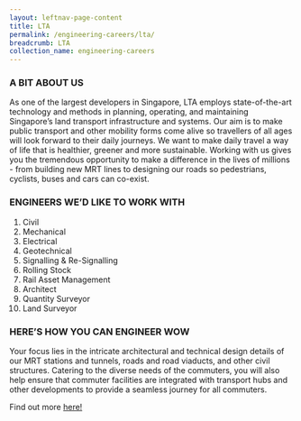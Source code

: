 ```yaml
---
layout: leftnav-page-content
title: LTA
permalink: /engineering-careers/lta/
breadcrumb: LTA
collection_name: engineering-careers
---
```


### A BIT ABOUT US
As one of the largest developers in Singapore, LTA employs state-of-the-art technology and methods in planning, operating, and maintaining Singapore’s land transport infrastructure and systems. Our aim is to make public transport and other mobility forms come alive so travellers of all ages will look forward to their daily journeys. We want to make daily travel a way of life that is healthier, greener and more sustainable. Working with us gives you the tremendous opportunity to make a difference in the lives of millions - from building new MRT lines to designing our roads so pedestrians, cyclists, buses and cars can co-exist.

### ENGINEERS WE’D LIKE TO WORK WITH
1. Civil
2. Mechanical
3. Electrical
4. Geotechnical
5. Signalling & Re-Signalling
6. Rolling Stock
7. Rail Asset Management
8. Architect
9. Quantity Surveyor
10. Land Surveyor

### HERE’S HOW YOU CAN ENGINEER WOW
Your focus lies in the intricate architectural and technical design details of our MRT stations and tunnels, roads and road viaducts, and other civil structures. Catering to the diverse needs of the commuters, you will also help ensure that commuter facilities are integrated with transport hubs and other developments to provide a seamless journey for all commuters. 

Find out more <a href="https://www.lta.gov.sg/content/ltaweb/en/careers.html" target="_blank">here!</a>
